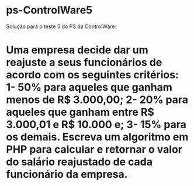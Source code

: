 # ps-ControlWare5

Solução para o teste 5 do PS da ControlWare:

# Uma empresa decide dar um reajuste a seus funcionários de acordo com os seguintes critérios:     1- 50% para aqueles que ganham menos de R$ 3.000,00;     2- 20% para aqueles que ganham entre R$ 3.000,01 e R$ 10.000 e;     3- 15% para os demais. Escreva um algoritmo em PHP para calcular e retornar o valor do salário reajustado de cada funcionário da empresa.

